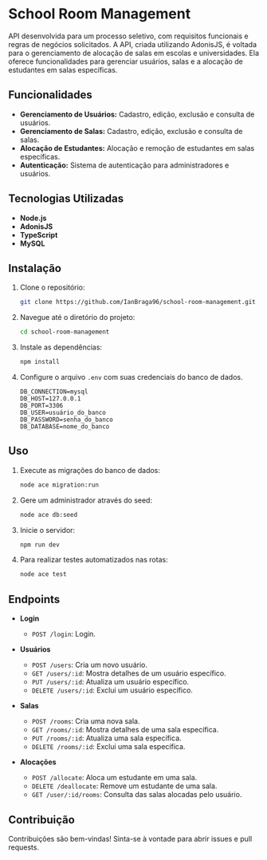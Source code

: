 # School Room Management

API desenvolvida para um processo seletivo, com requisitos funcionais e regras de negócios solicitados. A API, criada utilizando AdonisJS, é voltada para o gerenciamento de alocação de salas em escolas e universidades. Ela oferece funcionalidades para gerenciar usuários, salas e a alocação de estudantes em salas específicas.

## Funcionalidades

- **Gerenciamento de Usuários:** Cadastro, edição, exclusão e consulta de usuários.
- **Gerenciamento de Salas:** Cadastro, edição, exclusão e consulta de salas.
- **Alocação de Estudantes:** Alocação e remoção de estudantes em salas específicas.
- **Autenticação:** Sistema de autenticação para administradores e usuários.

## Tecnologias Utilizadas

- **Node.js**
- **AdonisJS**
- **TypeScript**
- **MySQL**

## Instalação

1. Clone o repositório:
    ```bash
    git clone https://github.com/IanBraga96/school-room-management.git
    ```
2. Navegue até o diretório do projeto:
    ```bash
    cd school-room-management
    ```
3. Instale as dependências:
    ```bash
    npm install
    ```
4. Configure o arquivo `.env` com suas credenciais do banco de dados.
    ```dotenv
    DB_CONNECTION=mysql
    DB_HOST=127.0.0.1
    DB_PORT=3306
    DB_USER=usuário_do_banco
    DB_PASSWORD=senha_do_banco
    DB_DATABASE=nome_do_banco
    ```

## Uso

1. Execute as migrações do banco de dados:
    ```bash
    node ace migration:run
    ```
2. Gere um administrador através do seed:
    ```bash
    node ace db:seed
    ```
3. Inicie o servidor:
    ```bash
    npm run dev
    ```
4. Para realizar testes automatizados nas rotas:
    ```bash
    node ace test
    ```

## Endpoints

- **Login**
  - `POST /login`: Login.

- **Usuários**
  - `POST /users`: Cria um novo usuário.
  - `GET /users/:id`: Mostra detalhes de um usuário específico.
  - `PUT /users/:id`: Atualiza um usuário específico.
  - `DELETE /users/:id`: Exclui um usuário específico.

- **Salas**
  - `POST /rooms`: Cria uma nova sala.
  - `GET /rooms/:id`: Mostra detalhes de uma sala específica.
  - `PUT /rooms/:id`: Atualiza uma sala específica.
  - `DELETE /rooms/:id`: Exclui uma sala específica.

- **Alocações**
  - `POST /allocate`: Aloca um estudante em uma sala.
  - `DELETE /deallocate`: Remove um estudante de uma sala.
  - `GET /user/:id/rooms`: Consulta das salas alocadas pelo usuário.

## Contribuição

Contribuições são bem-vindas! Sinta-se à vontade para abrir issues e pull requests.

